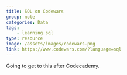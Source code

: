 ```yaml
---
title: SQL on Codewars
group: note
categories: Data
tags:
    - learning sql
type: resource
image: /assets/images/codewars.png
link: https://www.codewars.com/?language=sql
---
```

Going to get to this after Codecademy.
